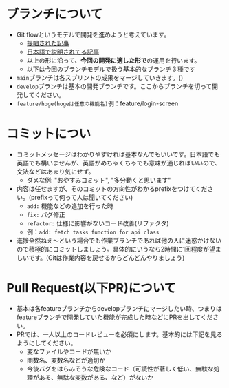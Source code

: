 # ブランチについて
- Git flowというモデルで開発を進めようと考えています。
  - [提唱された記事](https://nvie.com/posts/a-successful-git-branching-model/)
  - [日本語で説明されてる記事](https://cloudsmith.co.jp/blog/efficient/2020/08/1534208.html)
  - 以上の形に沿って、**今回の開発に適した形で**の運用を行います。
  - 以下は今回のブランチモデルで扱う基本的なブランチ３種です
- `main`ブランチは各スプリントの成果をマージしていきます。()
- `develop`ブランチは基本の開発ブランチです。ここからブランチを切って開発してください。
- `feature/hoge(hogeは任意の機能名)`例：feature/login-screen

# コミットについ
- コミットメッセージはわかりやすければ基本なんでもいいです。日本語でも英語でも構いませんが、英語がめちゃくちゃでも意味が通じればいいので、文法などはあまり気にせず。
  - ダメな例: "おやすみコミット", "多分動くと思います"
- 内容は任せますが、そのコミットの方向性がわかるprefixをつけてください。(prefixって何って人は聞いてください)
  - `add:` 機能などの追加を行った時
  - `fix:` バグ修正
  - `refactor:` 仕様に影響がないコード改善(リファクタ)
  - 例：`add: fetch tasks function for api class`
- 進捗全然ねえ～という場合でも作業ブランチであれば他の人に迷惑かけないので積極的にコミットしましょう。具体的にいうなら2時間に1回程度が望ましいです。(Gitは作業内容を戻せるからどんどんやりましょう)

# Pull Request(以下PR)について
- 基本は各featureブランチからdevelopブランチにマージしたい時、つまりはfeatureブランチで開発していた機能が完成した時などにPRを出してください。
- PRでは、一人以上のコードレビューを必須にします。基本的には下記を見るようにしてください。
  - 変なファイルやコードが無いか
  - 関数名、変数名などが適切か
  - 今後バグをはらみそうな危険なコード（可読性が著しく低い、無駄な処理がある、無駄な変数がある、など）がないか
